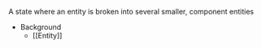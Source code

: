 A state where an entity is broken into several smaller, component entities

- Background
	- [[Entity]]